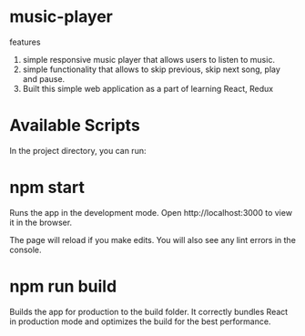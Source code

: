# music-player

features
1. simple responsive music player that allows users to listen to music.
2. simple functionality that allows to skip previous, skip next song, play and pause.
3. Built this simple web application as a part of learning React, Redux 



# Available Scripts
In the project directory, you can run:

# npm start
Runs the app in the development mode.
Open http://localhost:3000 to view it in the browser.

The page will reload if you make edits.
You will also see any lint errors in the console.

# npm run build
Builds the app for production to the build folder.
It correctly bundles React in production mode and optimizes the build for the best performance.
